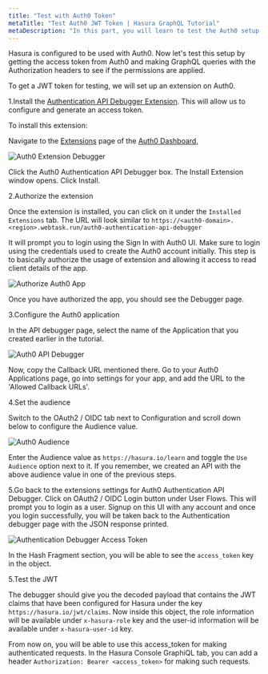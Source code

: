 ```yaml
---
title: "Test with Auth0 Token"
metaTitle: "Test Auth0 JWT Token | Hasura GraphQL Tutorial"
metaDescription: "In this part, you will learn to test the Auth0 setup with Hasura by getting the token from Auth0 and making GraphQL queries with the Authorization headers"
---
```


Hasura is configured to be used with Auth0. Now let's test this setup by getting the access token from Auth0 and making GraphQL queries with the Authorization headers to see if the permissions are applied.

To get a JWT token for testing, we will set up an extension on Auth0.

1.Install the [Authentication API Debugger Extension](https://auth0.com/docs/extensions/authentication-api-debugger-extension). This will allow us to configure and generate an access token.

To install this extension:

Navigate to the [Extensions](https://manage.auth0.com/#/extensions) page of the [Auth0 Dashboard](https://manage.auth0.com/#),

![Auth0 Extension Debugger](https://graphql-engine-cdn.hasura.io/learn-hasura/assets/graphql-hasura/auth0-extensions-debugger.png)

Click the Auth0 Authentication API Debugger box. The Install Extension window opens. Click Install.

2.Authorize the extension

Once the extension is installed, you can click on it under the `Installed Extensions` tab. The URL will look similar to `https://<auth0-domain>.<region>.webtask.run/auth0-authentication-api-debugger`

It will prompt you to login using the Sign In with Auth0 UI. Make sure to login using the credentials used to create the Auth0 account initially. This step is to basically authorize the usage of extension and allowing it access to read client details of the app.

![Authorize Auth0 App](https://graphql-engine-cdn.hasura.io/learn-hasura/assets/graphql-hasura/authorize-auth0-app.png)

Once you have authorized the app, you should see the Debugger page.

3.Configure the Auth0 application

In the API debugger page, select the name of the Application that you created earlier in the tutorial.

![Auth0 API Debugger](https://graphql-engine-cdn.hasura.io/learn-hasura/assets/graphql-hasura/authentication-api-debugger.png)

Now, copy the Callback URL mentioned there. Go to your Auth0 Applications page, go into settings for your app, and add the URL to the 'Allowed Callback URLs'.

4.Set the audience

Switch to the OAuth2 / OIDC tab next to Configuration and scroll down below to configure the Audience value.

![Auth0 Audience](https://graphql-engine-cdn.hasura.io/learn-hasura/assets/graphql-hasura/configure-audience.png)

Enter the Audience value as `https://hasura.io/learn` and toggle the `Use Audience` option next to it.
If you remember, we created an API with the above audience value in one of the previous steps.

5.Go back to the extensions settings for Auth0 Authentication API Debugger. Click on OAuth2 / OIDC Login button under User Flows. This will prompt you to login as a user. Signup on this UI with any account and once you login successfully, you will be taken back to the Authentication debugger page with the JSON response printed.

![Authentication Debugger Access Token](https://graphql-engine-cdn.hasura.io/learn-hasura/assets/graphql-hasura/authentication-debugger-access-token.png)

In the Hash Fragment section, you will be able to see the `access_token` key in the object.

5.Test the JWT

The debugger should give you the decoded payload that contains the JWT claims that have been configured for Hasura under the key `https://hasura.io/jwt/claims`. Now inside this object, the role information will be available under `x-hasura-role` key and the user-id information will be available under `x-hasura-user-id` key.

From now on, you will be able to use this access_token for making authenticated requests. In the Hasura Console GraphiQL tab, you can add a header `Authorization: Bearer <access_token>` for making such requests.
